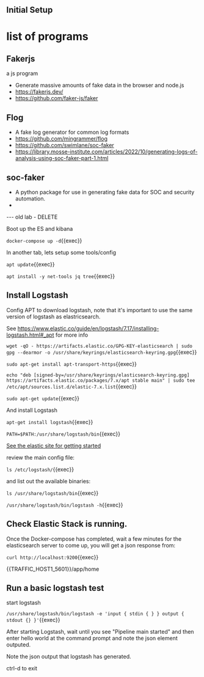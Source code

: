 
## Initial Setup




# list of programs

## Fakerjs

a js program

- Generate massive amounts of fake data in the browser and node.js
- https://fakerjs.dev/
- https://github.com/faker-js/faker

## Flog

- A fake log generator for common log formats
- https://github.com/mingrammer/flog
- https://github.com/swimlane/soc-faker
- https://library.mosse-institute.com/articles/2022/10/generating-logs-of-analysis-using-soc-faker-part-1.html


## soc-faker

- A python package for use in generating fake data for SOC and security automation.
- 

--- old lab - DELETE

Boot up the ES and kibana

`docker-compose up -d`{{exec}}

In another tab, lets setup some tools/config

`apt update`{{exec}}

`apt install -y net-tools jq tree`{{exec}}

## Install Logstash

Config APT to download logstash, note that it's important to use the same version of logstash as elastricsearch.

See https://www.elastic.co/guide/en/logstash/7.17/installing-logstash.html#_apt for more info

`wget -qO - https://artifacts.elastic.co/GPG-KEY-elasticsearch | sudo gpg --dearmor -o /usr/share/keyrings/elasticsearch-keyring.gpg`{{exec}}

`sudo apt-get install apt-transport-https`{{exec}}

`echo "deb [signed-by=/usr/share/keyrings/elasticsearch-keyring.gpg] https://artifacts.elastic.co/packages/7.x/apt stable main" | sudo tee /etc/apt/sources.list.d/elastic-7.x.list`{{exec}}

`sudo apt-get update`{{exec}}

And install Logstash

`apt-get install logstash`{{exec}}

`PATH=$PATH:/usr/share/logstash/bin`{{exec}}

[See the elastic site for getting started](https://www.elastic.co/guide/en/logstash/7.17/first-event.html)

review the main config file:

`ls /etc/logstash/`{{exec}}

and list out the available binaries:

`ls /usr/share/logstash/bin`{{exec}}

`/usr/share/logstash/bin/logstash -h`{{exec}}


## Check Elastic Stack is running.

Once the Docker-compose has completed, wait a few minutes for the elasticsearch server to come up, you will get a json response from:

`curl http://localhost:9200`{{exec}}


{{TRAFFIC_HOST1_5601}}/app/home


## Run a basic logstash test


start logstash

`/usr/share/logstash/bin/logstash -e 'input { stdin { } } output { stdout {} }'`{{exec}}

After starting Logstash, wait until you see "Pipeline main started" and then enter hello world at the command prompt and note the json element outputed.

Note the json output that logstash has generated.

ctrl-d to exit



